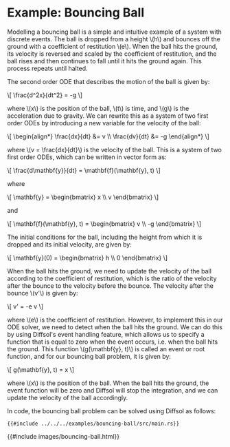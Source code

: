 # Example: Bouncing Ball

Modelling a bouncing ball is a simple and intuitive example of a system with discrete events. The ball is dropped from a height \\(h\\) and bounces off the ground with a coefficient of restitution \\(e\\). When the ball hits the ground, its velocity is reversed and scaled by the coefficient of restitution, and the ball rises and then continues to fall until it hits the ground again. This process repeats until halted.

The second order ODE that describes the motion of the ball is given by:

\\[
\frac{d^2x}{dt^2} = -g
\\]

where \\(x\\) is the position of the ball, \\(t\\) is time, and \\(g\\) is the acceleration due to gravity. We can rewrite this as a system of two first order ODEs by introducing a new variable for the velocity of the ball:

\\[
\begin{align*}
\frac{dx}{dt} &= v \\\\
\frac{dv}{dt} &= -g
\end{align*}
\\]

where \\(v = \frac{dx}{dt}\\) is the velocity of the ball. This is a system of two first order ODEs, which can be written in vector form as:

\\[
\frac{d\mathbf{y}}{dt} = \mathbf{f}(\mathbf{y}, t)
\\]

where

\\[
\mathbf{y} = \begin{bmatrix} x \\\\ v \end{bmatrix}
\\]

and

\\[
\mathbf{f}(\mathbf{y}, t) = \begin{bmatrix} v \\\\ -g \end{bmatrix}
\\]

The initial conditions for the ball, including the height from which it is dropped and its initial velocity, are given by:

\\[
\mathbf{y}(0) = \begin{bmatrix} h \\\\ 0 \end{bmatrix}
\\]

When the ball hits the ground, we need to update the velocity of the ball according to the coefficient of restitution, which is the ratio of the velocity after the bounce to the velocity before the bounce. The velocity after the bounce \\(v'\\) is given by:

\\[
v' = -e v
\\]

where \\(e\\) is the coefficient of restitution. However, to implement this in our ODE solver, we need to detect when the ball hits the ground. We can do this by using Diffsol's event handling feature, which allows us to specify a function that is equal to zero when the event occurs, i.e. when the ball hits the ground. This function \\(g(\mathbf{y}, t)\\) is called an event or root function, and for our bouncing ball problem, it is given by:

\\[
g(\mathbf{y}, t) = x
\\]

where \\(x\\) is the position of the ball. When the ball hits the ground, the event function will be zero and Diffsol will stop the integration, and we can update the velocity of the ball accordingly.

In code, the bouncing ball problem can be solved using Diffsol as follows:

```rust,ignore
{{#include ../../../examples/bouncing-ball/src/main.rs}}
```

{{#include images/bouncing-ball.html}}
